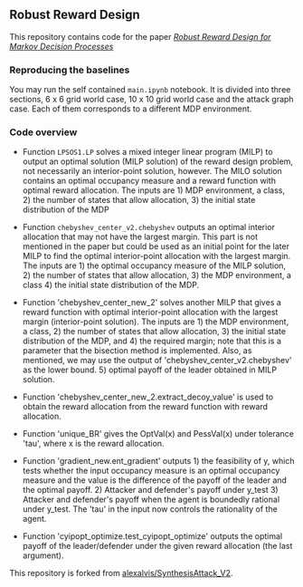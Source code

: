 ## Robust Reward Design

This repository contains code for the paper [*Robust Reward Design for Markov Decision Processes*](https://arxiv.org/abs/2406.05086)

### Reproducing the baselines

You may run the self contained `main.ipynb` notebook. It is divided into three sections, 6 x 6 grid world case, 10 x 10 grid world case and the attack graph case. Each of them corresponds to a different MDP environment.

### Code overview

- Function `LPSOS1.LP` solves a mixed integer linear program (MILP) to output an optimal solution (MILP solution) of the reward design problem, not necessarily an interior-point solution, however. The MILO solution contains an optimal occupancy measure and a reward function with optimal reward allocation. The inputs are 1) MDP environment, a class, 2) the number of states that allow allocation, 3) the initial state distribution of the MDP

- Function `chebyshev_center_v2.chebyshev` outputs an optimal interior allocation that may not have the largest margin. This part is not mentioned in the paper but could be used as an initial point for the later MILP to find the optimal interior-point allocation with the largest margin. The inputs are 1) the optimal occupancy measure of the MILP solution, 2) the number of states that allow allocation, 3) the MDP environment, a class 4) the initial state distribution of the MDP.

- Function 'chebyshev_center_new_2' solves another MILP that gives a reward function with optimal interior-point allocation with the largest margin (interior-point solution). The inputs are 1) the MDP environment, a class, 2) the number of states that allow allocation, 3) the initial state distribution of the MDP, and 4) the required margin; note that this is a parameter that the bisection method is implemented. Also, as mentioned, we may use the output of 'chebyshev_center_v2.chebyshev' as the lower bound.  5) optimal payoff of the leader obtained in MILP solution.

- Function 'chebyshev_center_new_2.extract_decoy_value' is used to obtain the reward allocation from the reward function with reward allocation.

- Function 'unique_BR' gives the OptVal(x) and PessVal(x) under tolerance 'tau', where x is the reward allocation. 

- Function 'gradient_new.ent_gradient' outputs 1) the feasibility of y, which tests whether the input occupancy measure is an optimal occupancy measure and the value is the difference of the payoff of the leader and the optimal payoff.  2) Attacker and defender's payoff under y_test 3) Attacker and defender's payoff when the agent is boundedly rational under y_test. The 'tau' in the input now controls the rationality of the agent.

- Function 'cyipopt_optimize.test_cyipopt_optimize' outputs the optimal payoff of the leader/defender under the given reward allocation (the last argument). 

This repository is forked from [alexalvis/SynthesisAttack_V2](https://github.com/alexalvis/SynthesisAttack_V2). 
